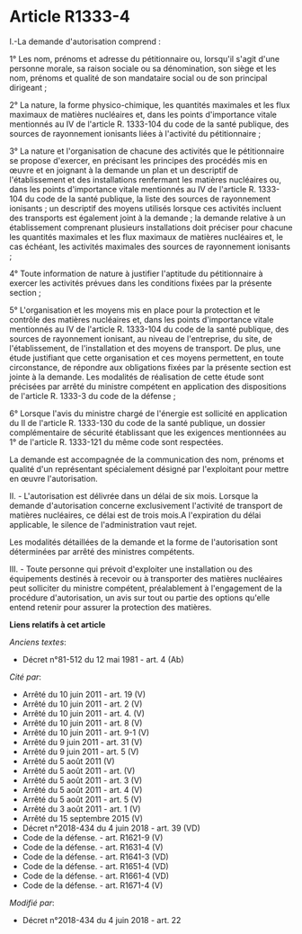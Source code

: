 # Article R1333-4

I.-La demande d'autorisation comprend :

1° Les nom, prénoms et adresse du pétitionnaire ou, lorsqu'il s'agit d'une personne morale, sa raison sociale ou sa
dénomination, son siège et les nom, prénoms et qualité de son mandataire social ou de son principal dirigeant ;

2° La nature, la forme physico-chimique, les quantités maximales et les flux maximaux de matières nucléaires et, dans les
points d'importance vitale mentionnés au IV de l'article R. 1333-104 du code de la santé publique, des sources de rayonnement
ionisants liées à l'activité du pétitionnaire ;

3° La nature et l'organisation de chacune des activités que le pétitionnaire se propose d'exercer, en précisant les principes
des procédés mis en œuvre et en joignant à la demande un plan et un descriptif de l'établissement et des installations
renfermant les matières nucléaires ou, dans les points d'importance vitale mentionnés au IV de l'article R. 1333-104 du code
de la santé publique, la liste des sources de rayonnement ionisants ; un descriptif des moyens utilisés lorsque ces activités
incluent des transports est également joint à la demande ; la demande relative à un établissement comprenant plusieurs
installations doit préciser pour chacune les quantités maximales et les flux maximaux de matières nucléaires et, le cas
échéant, les activités maximales des sources de rayonnement ionisants ;

4° Toute information de nature à justifier l'aptitude du pétitionnaire à exercer les activités prévues dans les conditions
fixées par la présente section ;

5° L'organisation et les moyens mis en place pour la protection et le contrôle des matières nucléaires et, dans les points
d'importance vitale mentionnés au IV de l'article R. 1333-104 du code de la santé publique, des sources de rayonnement
ionisant, au niveau de l'entreprise, du site, de l'établissement, de l'installation et des moyens de transport. De plus, une
étude justifiant que cette organisation et ces moyens permettent, en toute circonstance, de répondre aux obligations fixées
par la présente section est jointe à la demande. Les modalités de réalisation de cette étude sont précisées par arrêté du
ministre compétent en application des dispositions de l'article R. 1333-3 du code de la défense ;

6° Lorsque l'avis du ministre chargé de l'énergie est sollicité en application du II de l'article R. 1333-130 du code de la
santé publique, un dossier complémentaire de sécurité établissant que les exigences mentionnées au 1° de l'article R.
1333-121 du même code sont respectées.

La demande est accompagnée de la communication des nom, prénoms et qualité d'un représentant spécialement désigné par
l'exploitant pour mettre en œuvre l'autorisation.

II. - L'autorisation est délivrée dans un délai de six mois. Lorsque la demande d'autorisation concerne exclusivement
l'activité de transport de matières nucléaires, ce délai est de trois mois.A l'expiration du délai applicable, le silence de
l'administration vaut rejet.

Les modalités détaillées de la demande et la forme de l'autorisation sont déterminées par arrêté des ministres compétents.

III. - Toute personne qui prévoit d'exploiter une installation ou des équipements destinés à recevoir ou à transporter des
matières nucléaires peut solliciter du ministre compétent, préalablement à l'engagement de la procédure d'autorisation, un
avis sur tout ou partie des options qu'elle entend retenir pour assurer la protection des matières.

**Liens relatifs à cet article**

_Anciens textes_:

  - Décret n°81-512 du 12 mai 1981 - art. 4 (Ab)

_Cité par_:

  - Arrêté du 10 juin 2011 - art. 19 (V)
  - Arrêté du 10 juin 2011 - art. 2 (V)
  - Arrêté du 10 juin 2011 - art. 4. (V)
  - Arrêté du 10 juin 2011 - art. 8 (V)
  - Arrêté du 10 juin 2011 - art. 9-1 (V)
  - Arrêté du 9 juin 2011 - art. 31 (V)
  - Arrêté du 9 juin 2011 - art. 5 (V)
  - Arrêté du 5 août 2011 (V)
  - Arrêté du 5 août 2011 - art. (V)
  - Arrêté du 5 août 2011 - art. 3 (V)
  - Arrêté du 5 août 2011 - art. 4 (V)
  - Arrêté du 5 août 2011 - art. 5 (V)
  - Arrêté du 3 août 2011 - art. 1 (V)
  - Arrêté du 15 septembre 2015 (V)
  - Décret n°2018-434 du 4 juin 2018 - art. 39 (VD)
  - Code de la défense. - art. R1621-9 (V)
  - Code de la défense. - art. R1631-4 (V)
  - Code de la défense. - art. R1641-3 (VD)
  - Code de la défense. - art. R1651-4 (VD)
  - Code de la défense. - art. R1661-4 (VD)
  - Code de la défense. - art. R1671-4 (V)

_Modifié par_:

  - Décret n°2018-434 du 4 juin 2018 - art. 22
